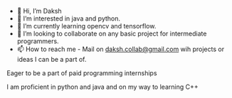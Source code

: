 - 👋 Hi, I’m Daksh
- 👀 I’m interested in java and python.
- 🌱 I’m currently learning opencv and tensorflow.
- 💞️ I’m looking to collaborate on any basic project for intermediate programmers.
- 📫 How to reach me - Mail on daksh.collab@gmail.com wih projects or ideas I can be a part of.

Eager to be a part of paid programming internships

I am proficient in python and java and on my way to learning C++

<!---
dakshp26/dakshp26 is a ✨ special ✨ repository because its `README.md` (this file) appears on your GitHub profile.
You can click the Preview link to take a look at your changes.
--->
